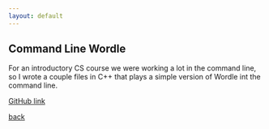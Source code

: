 ```yaml
---
layout: default
---
```


## Command Line Wordle

For an introductory CS course we were working a lot in the command line, so I wrote a couple files in C++ that plays a simple version of Wordle int the command line.

[GitHub link](https://github.com/bkhumboldt/wordle.git)

[back](/)